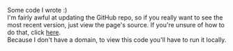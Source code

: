 Some code I wrote :)
<br>
I'm fairly awful at updating the GitHub repo, so if you really want to see the most recent version, just view the page's source. If you're unsure of how to do that, click [here](https://support.google.com/surveys/answer/6172725?hl=en).
<br>
Because I don't have a domain, to view this code you'll have to run it locally. 
